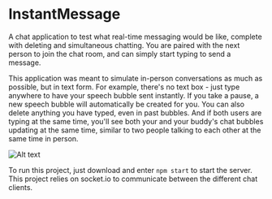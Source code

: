 # InstantMessage
A chat application to test what real-time messaging would be like, complete with deleting and simultaneous chatting.  You are paired with the next person to join the chat room, and can simply start typing to send a message.  

This application was meant to simulate in-person conversations as much as possible, but in text form.  For example, there's no text box - just type anywhere to have your speech bubble sent instantly.  If you take a pause, a new speech bubble will automatically be created for you.  You can also delete anything you have typed, even in past bubbles.  And if both users are typing at the same time, you'll see both your and your buddy's chat bubbles updating at the same time, similar to two people talking to each other at the same time in person.

![Alt text](/../master/Screenshot.png?raw=true)

To run this project, just download and enter `npm start` to start the server.  This project relies on socket.io to communicate between the different chat clients.
